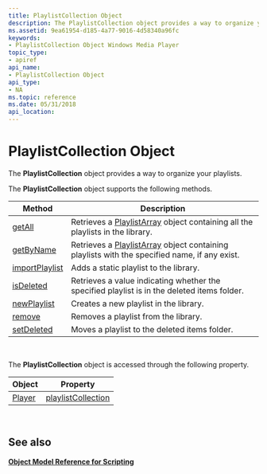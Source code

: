 ```yaml
---
title: PlaylistCollection Object
description: The PlaylistCollection object provides a way to organize your playlists.
ms.assetid: 9ea61954-d185-4a77-9016-4d58340a96fc
keywords:
- PlaylistCollection Object Windows Media Player
topic_type:
- apiref
api_name:
- PlaylistCollection Object
api_type:
- NA
ms.topic: reference
ms.date: 05/31/2018
api_location: 
---
```


# PlaylistCollection Object

The **PlaylistCollection** object provides a way to organize your playlists.

The **PlaylistCollection** object supports the following methods.



| Method                                                  | Description                                                                                                              |
|---------------------------------------------------------|--------------------------------------------------------------------------------------------------------------------------|
| [getAll](playlistcollection-getall.md)                 | Retrieves a [PlaylistArray](playlistarray-object.md) object containing all the playlists in the library.                |
| [getByName](playlistcollection-getbyname.md)           | Retrieves a [PlaylistArray](playlistarray-object.md) object containing playlists with the specified name, if any exist. |
| [importPlaylist](playlistcollection-importplaylist.md) | Adds a static playlist to the library.                                                                                   |
| [isDeleted](playlistcollection-isdeleted.md)           | Retrieves a value indicating whether the specified playlist is in the deleted items folder.                              |
| [newPlaylist](playlistcollection-newplaylist.md)       | Creates a new playlist in the library.                                                                                   |
| [remove](playlistcollection-remove.md)                 | Removes a playlist from the library.                                                                                     |
| [setDeleted](playlistcollection-setdeleted.md)         | Moves a playlist to the deleted items folder.                                                                            |



 

The **PlaylistCollection** object is accessed through the following property.



| Object                      | Property                                            |
|-----------------------------|-----------------------------------------------------|
| [Player](player-object.md) | [playlistCollection](player-playlistcollection.md) |



 

## See also

<dl> <dt>

[**Object Model Reference for Scripting**](object-model-reference-for-scripting.md)
</dt> </dl>

 

 




